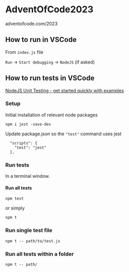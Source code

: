 # AdventOfCode2023
adventofcode.com/2023

## How to run in VSCode

From `index.js` file

`Run` -> `Start debugging` -> `NodeJS` (if asked)

## How to run tests in VSCode

[NodeJS Unit Testing - get started quickly with examples](https://www.testim.io/blog/node-js-unit-testing-get-started-quickly-with-examples/)

### Setup
Initial installation of relevant node packages
```
npm i jest -save-dev
```

Update package.json so the `"test"` command uses jest
```
  "scripts": {
    "test": "jest"
  },
```

### Run tests

In a terminal window.

#### Run all tests

```
npm test
```
or simply 

```
npm t
```

### Run single test file

```
npm t -- path/to/test.js
```

### Run all tests within a folder

```
npm t -- path/
```

